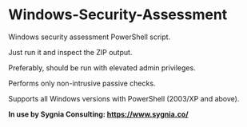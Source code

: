 # Windows-Security-Assessment
Windows security assessment PowerShell script.

Just run it and inspect the ZIP output.

Preferably, should be run with elevated admin privileges.

Performs only non-intrusive passive checks.

Supports all Windows versions with PowerShell (2003/XP and above).

**In use by Sygnia Consulting: https://www.sygnia.co/**
